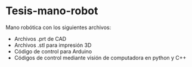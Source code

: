 # Tesis-mano-robot
Mano robótica con los siguientes archivos:
* Archivos .prt de CAD
* Archivos .stl para impresión 3D
* Código de control para Arduino
* Códigos de control mediante visión de computadora en python y C++
